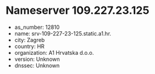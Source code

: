 # Nameserver 109.227.23.125

* as_number: 12810
* name: srv-109-227-23-125.static.a1.hr.
* city: Zagreb
* country: HR
* organization: A1 Hrvatska d.o.o.
* version: Unknown
* dnssec: Unknown
